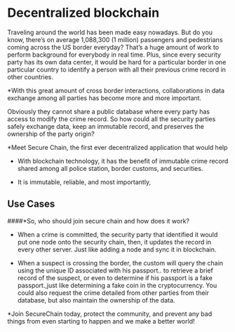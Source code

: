 # Decentralized blockchain

Traveling around the world has been made easy nowadays. But do you know, there’s on average 1,088,300 (1 million) passengers and pedestrians coming across the US border everyday? That’s a huge amount of work to perform background for everybody in real time. Plus, since every security party has its own data center, it would be hard for a particular border in one particular country to identify a person with all their previous crime record in other countries. 

*With this great amount of cross border interactions, collaborations in data exchange among all parties has become more and more important. 

Obviously they cannot share a public database where every party has access to modify the crime record. So how could all the security parties safely exchange data, keep an immutable record, and preserves the ownership of the party origin?

*Meet Secure Chain, the first ever decentralized application that would help 

* With blockchain technology, it has the benefit of immutable crime record shared among all police station, border customs, and securities. 

* It is immutable, reliable, and most importantly,  

## Use Cases 
####*So, who should join secure chain and how does it work?  

* When a crime is committed, the security party that identified it would put one node onto the security chain, then, it updates the record in every other server. Just like adding a node and sync it in blockchain. 

* When a suspect is crossing the border, the custom will query the chain using the unique ID associated with his passport.. to retrieve a brief record of the suspect, or even to determine if his passport is a fake passport.,just like determining a fake coin in the cryptocurrency. You could also request the crime detailed from other parties from their database, but also maintain the ownership of the data. 

*Join SecureChain today, protect the community, and prevent any bad things from even starting to happen and we make a better world! 





